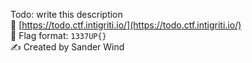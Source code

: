 Todo: write this description<br>
🔗 [https://todo.ctf.intigriti.io/](https://todo.ctf.intigriti.io/)<br>
🚩 Flag format: `1337UP{}`<br>
✍️ Created by Sander Wind

